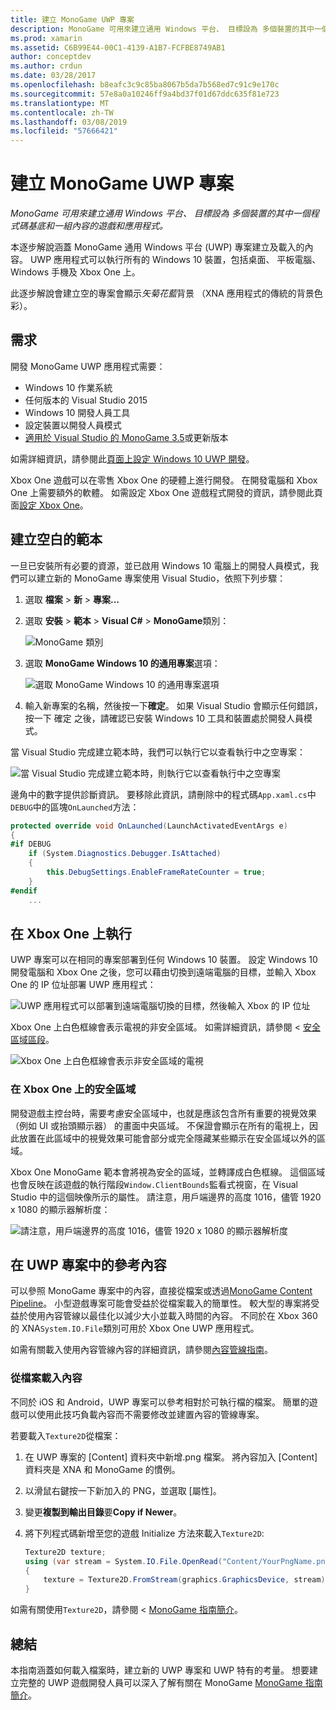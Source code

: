 ```yaml
---
title: 建立 MonoGame UWP 專案
description: MonoGame 可用來建立通用 Windows 平台、 目標設為 多個裝置的其中一個程式碼基底和一組內容的遊戲和應用程式。
ms.prod: xamarin
ms.assetid: C6B99E44-00C1-4139-A1B7-FCFBE8749AB1
author: conceptdev
ms.author: crdun
ms.date: 03/28/2017
ms.openlocfilehash: b8eafc3c9c85ba8067b5da7b568ed7c91c9e170c
ms.sourcegitcommit: 57e8a0a10246ff9a4bd37f01d67ddc635f81e723
ms.translationtype: MT
ms.contentlocale: zh-TW
ms.lasthandoff: 03/08/2019
ms.locfileid: "57666421"
---
```

# <a name="creating-a-monogame-uwp-project"></a>建立 MonoGame UWP 專案

_MonoGame 可用來建立通用 Windows 平台、 目標設為 多個裝置的其中一個程式碼基底和一組內容的遊戲和應用程式。_

本逐步解說涵蓋 MonoGame 通用 Windows 平台 (UWP) 專案建立及載入的內容。 UWP 應用程式可以執行所有的 Windows 10 裝置，包括桌面、 平板電腦、 Windows 手機及 Xbox One 上。

此逐步解說會建立空的專案會顯示*矢菊花藍*背景 （XNA 應用程式的傳統的背景色彩）。

## <a name="requirements"></a>需求

開發 MonoGame UWP 應用程式需要：

- Windows 10 作業系統
- 任何版本的 Visual Studio 2015
- Windows 10 開發人員工具
- 設定裝置以開發人員模式
- [適用於 Visual Studio 的 MonoGame 3.5](http://www.monogame.net/2016/03/17/monogame-3-5/)或更新版本

如需詳細資訊，請參閱此[頁面上設定 Windows 10 UWP 開發](https://msdn.microsoft.com/windows/uwp/get-started/get-set-up)。

Xbox One 遊戲可以在零售 Xbox One 的硬體上進行開發。 在開發電腦和 Xbox One 上需要額外的軟體。 如需設定 Xbox One 遊戲程式開發的資訊，請參閱此頁面[設定 Xbox One](https://msdn.microsoft.com/windows/uwp/xbox-apps/index)。

## <a name="creating-an-empty-template"></a>建立空白的範本

一旦已安裝所有必要的資源，並已啟用 Windows 10 電腦上的開發人員模式，我們可以建立新的 MonoGame 專案使用 Visual Studio，依照下列步驟：

1. 選取 **檔案** > **新** > **專案...**
1. 選取 **安裝** > **範本** > **Visual C#**   >  **MonoGame**類別：

    ![](uwp-images/image1.png "MonoGame 類別")

1. 選取  **MonoGame Windows 10 的通用專案**選項：

    ![](uwp-images/image2.png "選取 MonoGame Windows 10 的通用專案選項")

1. 輸入新專案的名稱，然後按一下**確定**。
如果 Visual Studio 會顯示任何錯誤，按一下 確定 之後，請確認已安裝 Windows 10 工具和裝置處於開發人員模式。

當 Visual Studio 完成建立範本時，我們可以執行它以查看執行中之空專案：

![](uwp-images/image3.png "當 Visual Studio 完成建立範本時，則執行它以查看執行中之空專案")

邊角中的數字提供診斷資訊。 要移除此資訊，請刪除中的程式碼`App.xaml.cs`中`DEBUG`中的區塊`OnLaunched`方法：


```csharp
protected override void OnLaunched(LaunchActivatedEventArgs e)
{
#if DEBUG
    if (System.Diagnostics.Debugger.IsAttached)
    {
        this.DebugSettings.EnableFrameRateCounter = true;
    }
#endif
    ...
```

## <a name="running-on-xbox-one"></a>在 Xbox One 上執行

UWP 專案可以在相同的專案部署到任何 Windows 10 裝置。 設定 Windows 10 開發電腦和 Xbox One 之後，您可以藉由切換到遠端電腦的目標，並輸入 Xbox One 的 IP 位址部署 UWP 應用程式：

![](uwp-images/remote.png "UWP 應用程式可以部署到遠端電腦切換的目標，然後輸入 Xbox 的 IP 位址")

Xbox One 上白色框線會表示電視的非安全區域。 如需詳細資訊，請參閱 <<c0> [ 安全區域區段](#safe-area-on-xbox-one)。

![](uwp-images/safearea.png "Xbox One 上白色框線會表示非安全區域的電視")

### <a name="safe-area-on-xbox-one"></a>在 Xbox One 上的安全區域

開發遊戲主控台時，需要考慮安全區域中，也就是應該包含所有重要的視覺效果 （例如 UI 或抬頭顯示器） 的畫面中央區域。 不保證會顯示在所有的電視上，因此放置在此區域中的視覺效果可能會部分或完全隱藏某些顯示在安全區域以外的區域。

Xbox One MonoGame 範本會將視為安全的區域，並轉譯成白色框線。 這個區域也會反映在該遊戲的執行階段`Window.ClientBounds`監看式視窗，在 Visual Studio 中的這個映像所示的屬性。 請注意，用戶端邊界的高度 1016，儘管 1920 x 1080 的顯示器解析度：

![](uwp-images/clientbounds.png "請注意，用戶端邊界的高度 1016，儘管 1920 x 1080 的顯示器解析度")

## <a name="referencing-content-in-uwp-projects"></a>在 UWP 專案中的參考內容

可以參照 MonoGame 專案中的內容，直接從檔案或透過[MonoGame Content Pipeline](~/graphics-games/cocossharp/content-pipeline/index.md)。 小型遊戲專案可能會受益於從檔案載入的簡單性。 較大型的專案將受益於使用內容管線以最佳化以減少大小並載入時間的內容。 不同於在 Xbox 360 的 XNA`System.IO.File`類別可用於 Xbox One UWP 應用程式。

如需有關載入使用內容管線內容的詳細資訊，請參閱[內容管線指南](~/graphics-games/cocossharp/content-pipeline/index.md)。

### <a name="loading-content-from-file"></a>從檔案載入內容

不同於 iOS 和 Android，UWP 專案可以參考相對於可執行檔的檔案。 簡單的遊戲可以使用此技巧負載內容而不需要修改並建置內容的管線專案。

若要載入`Texture2D`從檔案：

1. 在 UWP 專案的 [Content] 資料夾中新增.png 檔案。 將內容加入 [Content] 資料夾是 XNA 和 MonoGame 的慣例。
1. 以滑鼠右鍵按一下新加入的 PNG，並選取 [屬性]。
1. 變更**複製到輸出目錄**要**Copy if Newer**。
1. 將下列程式碼新增至您的遊戲 Initialize 方法來載入`Texture2D`:

    ```csharp
    Texture2D texture;
    using (var stream = System.IO.File.OpenRead("Content/YourPngName.png"))
    {
        texture = Texture2D.FromStream(graphics.GraphicsDevice, stream);
    }
    ```

如需有關使用`Texture2D`，請參閱 < [MonoGame 指南簡介](~/graphics-games/monogame/introduction/index.md)。

## <a name="summary"></a>總結

本指南涵蓋如何載入檔案時，建立新的 UWP 專案和 UWP 特有的考量。 想要建立完整的 UWP 遊戲開發人員可以深入了解有關在 MonoGame [MonoGame 指南簡介](~/graphics-games/monogame/introduction/index.md)。
